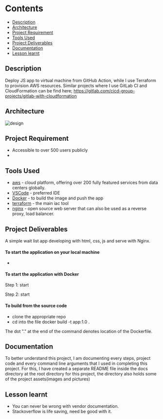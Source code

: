 
# Contents
* [Description](#Description)
* [Architecture](#Architecture)
* [Project Requirement](#Project-requirement)
* [Tools Used](#Tools-used)
* [Project Deliverables](#Project-deliverables)
* [Documentation](#Documentation)
* [Lesson learnt](#Lesson-learnt)

## Description
Deploy JS app to virtual machine from GitHub Action, while I use Terraform to provision AWS resources. Similar projects where I use GitLab CI and CloudFormation can be find here; https://gitlab.com/cicd-group-projects/gitlab-with-cloudformation

## Architecture
![design](docs/assets/designs.svg)

## Project Requirement
- Accessible to over 500 users publicly
- 

## Tools Used
- [aws](https://aws.amazon.com/) - cloud platform, offering over 200 fully featured services from data centers globally.
- [VSCode](https://code.visualstudio.com/) - preferred IDE 
- [Docker](https://wwww.docker.com/) - to build the image and push the app
- [terraform](https://www.terraform.io/) - the main iac tool
- [nginx](https://www.nginx.com/) - open source web server that can also be used as a reverse proxy, load balancer.


## Project Deliverables

A simple wait list app developing with html, css, js and serve with Nginx.

#### To start the application on your local machine
- 

    
#### To start the application with Docker
Step 1: start 
    
Step 2: start 

   

#### To build from the source code
- clone the appropriate repo
- cd into the file
    docker build -t app:1.0 .       
    
The dot "." at the end of the command denotes location of the Dockerfile.

## Documentation
To better understand this project, I am documenting every steps, project code and every command line arguments that I used in completing this project. For this, I have created a separate README file inside the docs directory at the root directory for this project, the directory also holds some of the project assets(images and pictures)

## Lesson learnt
- You can never be wrong with vendor documentation.
- Stackoverflow is life saving, need be good with it.